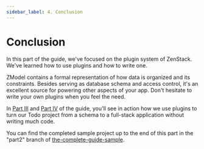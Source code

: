 ```yaml
---
sidebar_label: 4. Conclusion
---
```


# Conclusion

In this part of the guide, we've focused on the plugin system of ZenStack. We've learned how to use plugins and how to write one.

ZModel contains a formal representation of how data is organized and its constraints. Besides serving as database schema and access control, it's an excellent source for powering other aspects of your app. Don't hesitate to write your own plugins when you feel the need.

In [Part III](/docs/the-complete-guide/part3/) and [Part IV](/docs/the-complete-guide/part4/) of the guide, you'll see in action how we use plugins to turn our Todo project from a schema to a full-stack application without writing much code.

You can find the completed sample project up to the end of this part in the "part2" branch of [the-complete-guide-sample](https://github.com/zenstackhq/the-complete-guide-sample/tree/part2).
